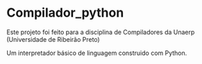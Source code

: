 # Compilador_python

Este projeto foi feito para a disciplina de Compiladores da Unaerp (Universidade de Ribeirão Preto)

Um interpretador básico de linguagem construido com Python.
